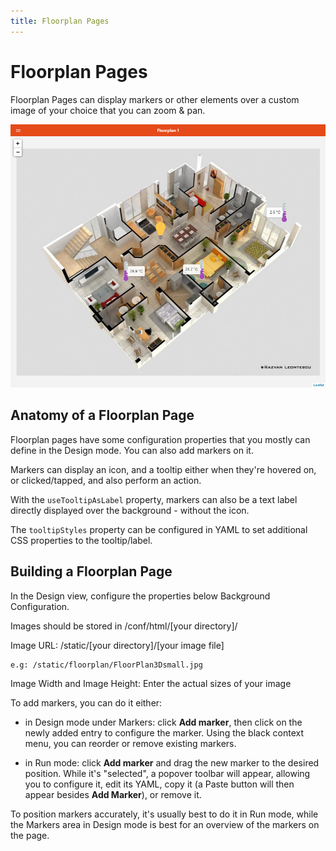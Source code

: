 ```yaml
---
title: Floorplan Pages
---
```


# Floorplan Pages

Floorplan Pages can display markers or other elements over a custom image of your choice that you can zoom & pan.

![Floorplan Example](./images/floorplan_example.png)

## Anatomy of a Floorplan Page

Floorplan pages have some configuration properties that you mostly can define in the Design mode.
You can also add markers on it.

Markers can display an icon, and a tooltip either when they're hovered on, or clicked/tapped, and also perform an action.

With the `useTooltipAsLabel` property, markers can also be a text label directly displayed over the background - without the icon.

The `tooltipStyles` property can be configured in YAML to set additional CSS properties to the tooltip/label.

## Building a Floorplan Page

In the Design view, configure the properties below Background Configuration.

Images should be stored in /conf/html/[your directory]/

Image URL:
  /static/[your directory]/[your image file]

    e.g: /static/floorplan/FloorPlan3Dsmall.jpg

Image Width and Image Height:
  Enter the actual sizes of your image

To add markers, you can do it either:

- in Design mode under Markers: click **Add marker**, then click on the newly added entry to configure the marker.
Using the black context menu, you can reorder or remove existing markers.

- in Run mode: click **Add marker** and drag the new marker to the desired position.
While it's "selected", a popover toolbar will appear, allowing you to configure it, edit its YAML, copy it (a Paste button will then appear besides **Add Marker**), or remove it.

To position markers accurately, it's usually best to do it in Run mode, while the Markers area in Design mode is best for an overview of the markers on the page.
